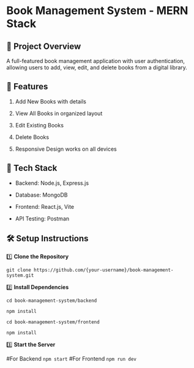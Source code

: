 # Book Management System - MERN Stack

## 📌 Project Overview

A full-featured book management application with user authentication, allowing users to add, view, edit, and delete books from a digital library.

## 🚀 Features

1. Add New Books with details

2. View All Books in organized layout

3. Edit Existing Books

4. Delete Books

5. Responsive Design works on all devices

## 🔧 Tech Stack

- Backend: Node.js, Express.js

- Database: MongoDB

- Frontend: React.js, Vite

- API Testing: Postman

## 🛠 Setup Instructions

1️⃣ **Clone the Repository**


`git clone https://github.com/{your-username}/book-management-system.git`


2️⃣ **Install Dependencies**


`cd book-management-system/backend`

`npm install`

`cd book-management-system/frontend`

`npm install`


3️⃣ **Start the Server**

#For Backend
`npm start`
#For Frontend
`npm run dev`


